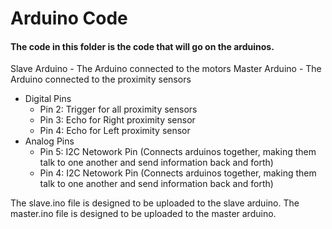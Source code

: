 <h1>Arduino Code </h1>
<h4><b>The code in this folder is the code that will go on the arduinos. </b></h4>

Slave Arduino - The Arduino connected to the motors
Master Arduino - The Arduino connected to the proximity sensors
  - Digital Pins
    - Pin 2: Trigger for all proximity sensors
    - Pin 3: Echo for Right proximity sensor
    - Pin 4: Echo for Left proximity sensor
  - Analog Pins
    - Pin 5: I2C Netowork Pin (Connects arduinos together, making them talk to one another and send information back and forth)
    - Pin 4: I2C Netowork Pin (Connects arduinos together, making them talk to one another and send information back and forth) 

The slave.ino file is designed to be uploaded to the slave arduino.
The master.ino file is designed to be uploaded to the master arduino.


